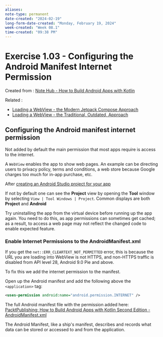 ```yaml
---
aliases:
note-type: permanent
date-created: "2024-02-19"
long-form-date-created: "Monday, February 19, 2024"
week-created: "Week 08.1"
time-created: "09:38 PM"
---
```


# Exercise 1.03 - Configuring the Android Manifest Internet Permission

Created from : [Note Hub - How to Build Android Apps with Kotlin](../Note%20Hub%20-%20How%20to%20Build%20Android%20Apps%20with%20Kotlin.md)

Related :

- [Loading a WebView - the Modern Jetpack Compose Approach](Loading%20a%20WebView%20-%20the%20Modern%20Jetpack%20Compose%20Approach.md)
- [Loading a WebView - the Traditional, Outdated, Approach](Loading%20a%20WebView%20-%20the%20Traditional,%20Outdated,%20Approach.md)

## Configuring the Android manifest internet permission

Not added by default the main permission that most apps require is access to
the internet.

A `WebView` enables the app to show web pages. An example can be directing
users to privacy policy, terms and conditions, a web store because Google
charges too much for in-app purchase, etc.

After [creating an Android Studio project for your app](Exercise%201.01%20–%20creating%20an%20Android%20Studio%20project%20for%20your%20app.md)

If not by default one can see the **Project** view by opening the **Tool**
window by selecting `View | Tool Windows | Project`. Common displays are both
**Project** and **Android**

Try uninstalling the app from the virtual device before running up the app
again. You need to do this, as app permissions can sometimes get cached;
as a result, to access a web page may not reflect the changed code to enable
expected feature.

### Enable Internet Permissions to the AndroidManifest.xml

If you get the `net::ERR_CLEARTEXT_NOT_PERMITTED` error, this is because the
URL you are loading into WebView is not HTTPS, and non-HTTPS traffic is disabled
from API level 28, Android 9.0 Pie and above.

To fix this we add the internet permission to the manifest.

Open up the Android manifest and add the following above the `<application>` tag:

```xml
<uses-permission android:name="android.permission.INTERNET" />
```

The full Android manifest file with the permission added here: [PacktPublishing: How to Build Android Apps with Kotlin Second Edition - AndroidManifest.xml](https://github.com/PacktPublishing/How-to-Build-Android-Apps-with-Kotlin-Second-Edition/blob/master/Chapter01/Exercise1.03/app/src/main/AndroidManifest.xml)

The Android Manifest, like a ship's manifest, describes and records what data
can be stored or accessed to and from the application.
